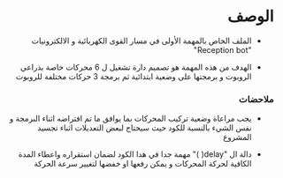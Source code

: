 <h1 dir="rtl"> الوصف </h1>

<div dir="rtl">

- الملف الخاص بالمهمة الأولى في مسار القوى الكهربائية و الالكترونيات  "Reception bot"

- الهدف من هذه المهمة هو تصميم دارة تشغيل ل 6 محركات خاصة بذراعي الروبوت و برمجتها على وضعية ابتدائية ثم برمجة 3 حركات مختلفة للروبوت


</div>

<h3 dir="rtl"> ملاحضات </h3>

<div dir="rtl">
  
-  يجب مراعاة وضعية تركيب المحركات بما يوافق ما تم افتراضه اثناء البرمجة و نفس الشيء بالنسبة للكود حيث سيحتاج لبعض التعديلات اثناء تجسيد المشروع
  
- دالة ال "delay( )" مهمة جدا في هدا الكود لضمان استقراره واعطاء المدة الكافية لحركة المحركات و يمكن رفعها او خفضها لتغيير سرعة الحركة 

  
  </div>
